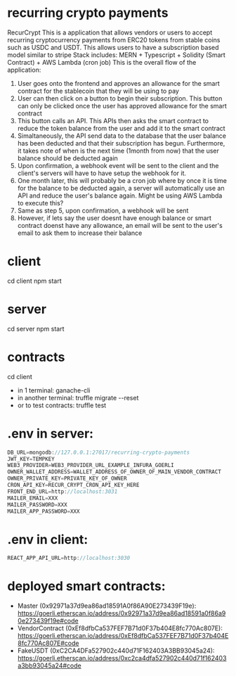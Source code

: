 # recurring crypto payments

RecurCrypt
This is a application that allows vendors or users to accept recurring cryptocurrency payments from ERC20 tokens from stable coins such as USDC and USDT.
This allows users to have a subscription based model similar to stripe
Stack includes: MERN + Typescript + Solidity (Smart Contract) + AWS Lambda (cron job)
This is the overall flow of the application:

1. User goes onto the frontend and approves an allowance for the smart contract for the stablecoin that they will be using to pay
2. User can then click on a button to begin their subscription. This button can only be clicked once the user has approved allowance for the smart contract
3. This button calls an API. This APIs then asks the smart contract to reduce the token balance from the user and add it to the smart contract
4. Simaltaneously, the API send data to the database that the user balance has been deducted and that their subscription has begun. Furthermore, it takes note of when is the next time (1month from now) that the user balance should be deducted again
5. Upon confirmation, a webhook event will be sent to the client and the client's servers will have to have setup the webhook for it.
6. One month later, this will probably be a cron job where by once it is time for the balance to be deducted again, a server will automatically use an API and reduce the user's balance again. Might be using AWS Lambda to execute this?
7. Same as step 5, upon confirmation, a webhook will be sent
8. However, if lets say the user doesnt have enough balance or smart contract doenst have any allowance, an email will be sent to the user's email to ask them to increase their balance

# client

cd client
npm start

# server

cd server
npm start

# contracts

cd client

- in 1 terminal: ganache-cli
- in another terminal: truffle migrate --reset
- or to test contracts: truffle test

# .env in server:

```Javascript
DB_URL=mongodb://127.0.0.1:27017/recurring-crypto-payments
JWT_KEY=TEMPKEY
WEB3_PROVIDER=WEB3_PROVIDER_URL_EXAMPLE_INFURA_GOERLI
OWNER_WALLET_ADDRESS=WALLET_ADDRESS_OF_OWNER_OF_MAIN_VENDOR_CONTRACT
OWNER_PRIVATE_KEY=PRIVATE_KEY_OF_OWNER
CRON_API_KEY=RECUR_CRYPT_CRON_API_KEY_HERE
FRONT_END_URL=http://localhost:3031
MAILER_EMAIL=XXX
MAILER_PASSWORD=XXX
MAILER_APP_PASSWORD=XXX
```

# .env in client:

```Javascript
REACT_APP_API_URL=http://localhost:3030
```

# deployed smart contracts:

- Master (0x92971a37d9ea86ad18591A0f86A90E273439F19e): https://goerli.etherscan.io/address/0x92971a37d9ea86ad18591a0f86a90e273439f19e#code
- VendorContract (0xEf8dfbCa537FEF7B71d0F37b404E8fc770Ac807E): https://goerli.etherscan.io/address/0xEf8dfbCa537FEF7B71d0F37b404E8fc770Ac807E#code
- FakeUSDT (0xC2CA4DFa527902c440d71F162403A3BB93045a24): https://goerli.etherscan.io/address/0xc2ca4dfa527902c440d71f162403a3bb93045a24#code
